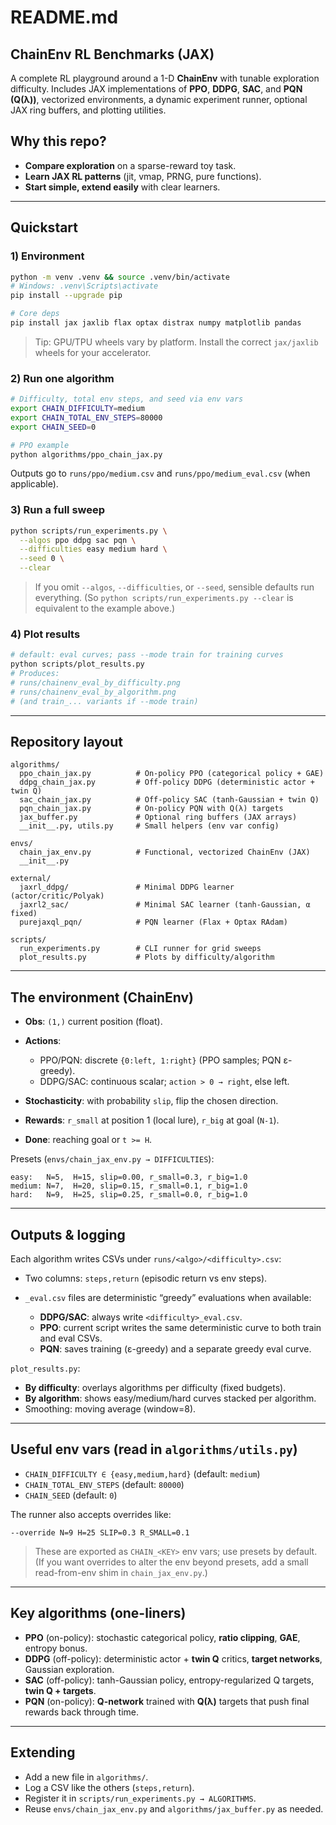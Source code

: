 # README.md 

## ChainEnv RL Benchmarks (JAX)

A complete RL playground around a 1-D **ChainEnv** with tunable exploration difficulty. Includes JAX implementations of **PPO**, **DDPG**, **SAC**, and **PQN (Q(λ))**, vectorized environments, a dynamic experiment runner, optional JAX ring buffers, and plotting utilities.

## Why this repo?
- **Compare exploration** on a sparse-reward toy task.
- **Learn JAX RL patterns** (jit, vmap, PRNG, pure functions).
- **Start simple, extend easily** with clear learners.

---

## Quickstart

### 1) Environment
```bash
python -m venv .venv && source .venv/bin/activate
# Windows: .venv\Scripts\activate
pip install --upgrade pip

# Core deps
pip install jax jaxlib flax optax distrax numpy matplotlib pandas
````

> Tip: GPU/TPU wheels vary by platform. Install the correct `jax/jaxlib` wheels for your accelerator.

### 2) Run one algorithm

```bash
# Difficulty, total env steps, and seed via env vars
export CHAIN_DIFFICULTY=medium
export CHAIN_TOTAL_ENV_STEPS=80000
export CHAIN_SEED=0

# PPO example
python algorithms/ppo_chain_jax.py
```

Outputs go to `runs/ppo/medium.csv` and `runs/ppo/medium_eval.csv` (when applicable).

### 3) Run a full sweep

```bash
python scripts/run_experiments.py \
  --algos ppo ddpg sac pqn \
  --difficulties easy medium hard \
  --seed 0 \
  --clear
```

> If you omit `--algos`, `--difficulties`, or `--seed`, sensible defaults run everything. (So `python scripts/run_experiments.py --clear` is equivalent to the example above.)

### 4) Plot results

```bash
# default: eval curves; pass --mode train for training curves
python scripts/plot_results.py
# Produces:
# runs/chainenv_eval_by_difficulty.png
# runs/chainenv_eval_by_algorithm.png
# (and train_... variants if --mode train)
```

---

## Repository layout

```
algorithms/
  ppo_chain_jax.py          # On-policy PPO (categorical policy + GAE)
  ddpg_chain_jax.py         # Off-policy DDPG (deterministic actor + twin Q)
  sac_chain_jax.py          # Off-policy SAC (tanh-Gaussian + twin Q)
  pqn_chain_jax.py          # On-policy PQN with Q(λ) targets
  jax_buffer.py             # Optional ring buffers (JAX arrays)
  __init__.py, utils.py     # Small helpers (env var config)

envs/
  chain_jax_env.py          # Functional, vectorized ChainEnv (JAX)
  __init__.py

external/
  jaxrl_ddpg/               # Minimal DDPG learner (actor/critic/Polyak)
  jaxrl2_sac/               # Minimal SAC learner (tanh-Gaussian, α fixed)
  purejaxql_pqn/            # PQN learner (Flax + Optax RAdam)

scripts/
  run_experiments.py        # CLI runner for grid sweeps
  plot_results.py           # Plots by difficulty/algorithm
```

---

## The environment (ChainEnv)

* **Obs**: `(1,)` current position (float).
* **Actions**:

  * PPO/PQN: discrete `{0:left, 1:right}` (PPO samples; PQN ε-greedy).
  * DDPG/SAC: continuous scalar; `action > 0 → right`, else left.
* **Stochasticity**: with probability `slip`, flip the chosen direction.
* **Rewards**: `r_small` at position 1 (local lure), `r_big` at goal (`N-1`).
* **Done**: reaching goal or `t >= H`.

Presets (`envs/chain_jax_env.py → DIFFICULTIES`):

```
easy:   N=5,  H=15, slip=0.00, r_small=0.3, r_big=1.0
medium: N=7,  H=20, slip=0.15, r_small=0.1, r_big=1.0
hard:   N=9,  H=25, slip=0.25, r_small=0.0, r_big=1.0
```

---

## Outputs & logging

Each algorithm writes CSVs under `runs/<algo>/<difficulty>.csv`:

* Two columns: `steps,return` (episodic return vs env steps).
* `_eval.csv` files are deterministic “greedy” evaluations when available:

  * **DDPG/SAC**: always write `<difficulty>_eval.csv`.
  * **PPO**: current script writes the same deterministic curve to both train and eval CSVs.
  * **PQN**: saves training (ε-greedy) and a separate greedy eval curve.

`plot_results.py`:

* **By difficulty**: overlays algorithms per difficulty (fixed budgets).
* **By algorithm**: shows easy/medium/hard curves stacked per algorithm.
* Smoothing: moving average (window=8).

---

## Useful env vars (read in `algorithms/utils.py`)

* `CHAIN_DIFFICULTY ∈ {easy,medium,hard}` (default: `medium`)
* `CHAIN_TOTAL_ENV_STEPS` (default: `80000`)
* `CHAIN_SEED` (default: `0`)

The runner also accepts overrides like:

```
--override N=9 H=25 SLIP=0.3 R_SMALL=0.1
```

> These are exported as `CHAIN_<KEY>` env vars; use presets by default. (If you want overrides to alter the env beyond presets, add a small read-from-env shim in `chain_jax_env.py`.)

---

## Key algorithms (one-liners)

* **PPO** (on-policy): stochastic categorical policy, **ratio clipping**, **GAE**, entropy bonus.
* **DDPG** (off-policy): deterministic actor + **twin Q** critics, **target networks**, Gaussian exploration.
* **SAC** (off-policy): tanh-Gaussian policy, entropy-regularized Q targets, **twin Q + targets**.
* **PQN** (on-policy): **Q-network** trained with **Q(λ)** targets that push final rewards back through time.

---

## Extending

* Add a new file in `algorithms/`.
* Log a CSV like the others (`steps,return`).
* Register it in `scripts/run_experiments.py → ALGORITHMS`.
* Reuse `envs/chain_jax_env.py` and `algorithms/jax_buffer.py` as needed.
